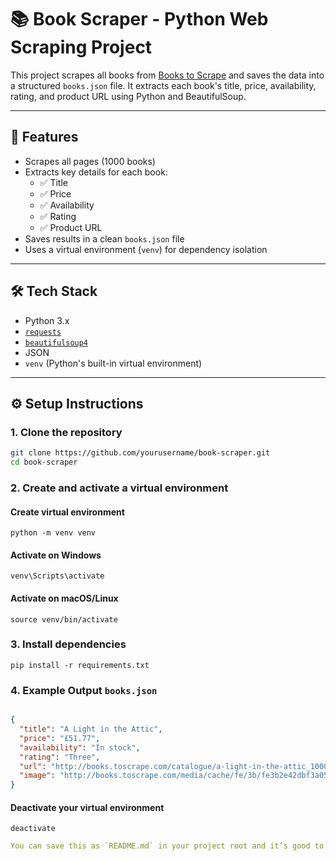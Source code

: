 # 📚 Book Scraper - Python Web Scraping Project

This project scrapes all books from [Books to Scrape](http://books.toscrape.com/) and saves the data into a structured `books.json` file. It extracts each book's title, price, availability, rating, and product URL using Python and BeautifulSoup.

---

## 🚀 Features

- Scrapes all pages (1000 books)
- Extracts key details for each book:
  - ✅ Title
  - ✅ Price
  - ✅ Availability
  - ✅ Rating
  - ✅ Product URL
- Saves results in a clean `books.json` file
- Uses a virtual environment (`venv`) for dependency isolation

---

## 🛠 Tech Stack

- Python 3.x
- [`requests`](https://pypi.org/project/requests/)
- [`beautifulsoup4`](https://pypi.org/project/beautifulsoup4/)
- JSON
- `venv` (Python's built-in virtual environment)

---

## ⚙️ Setup Instructions

### 1. Clone the repository

```bash
git clone https://github.com/yourusername/book-scraper.git
cd book-scraper
```
### 2. Create and activate a virtual environment

#### Create virtual environment
`python -m venv venv`

#### Activate on Windows
`venv\Scripts\activate`

#### Activate on macOS/Linux
`source venv/bin/activate`

### 3. Install dependencies
`pip install -r requirements.txt`

### 4. Example Output `books.json`

```json

{
  "title": "A Light in the Attic",
  "price": "£51.77",
  "availability": "In stock",
  "rating": "Three",
  "url": "http://books.toscrape.com/catalogue/a-light-in-the-attic_1000/index.html",
  "image": "http://books.toscrape.com/media/cache/fe/3b/fe3b2e42dbf3a0535d6a1d8fdd6cfe2e.jpg"
}

```
#### Deactivate your virtual environment
`deactivate`

```yaml
You can save this as `README.md` in your project root and it’s good to go! Let me know if you want me to generate a matching `requirements.txt` or `LICENSE` file too.

